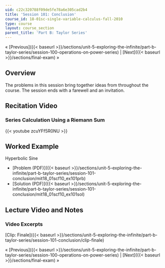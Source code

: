 ```yaml
---
uid: c22c320788f09de5fe78a6e305cad2b4
title: 'Session 101: Conclusion'
course_id: 18-01sc-single-variable-calculus-fall-2010
type: course
layout: course_section
parent_title: 'Part B: Taylor Series'
---
```


« [Previous]({{< baseurl >}}/sections/unit-5-exploring-the-infinite/part-b-taylor-series/session-100-operations-on-power-series) | [Next]({{< baseurl >}}/sections/final-exam) »

Overview
--------

The problems in this session bring together ideas from throughout the course. The session ends with a farewell and an invitation.

Recitation Video
----------------

### Series Calculation Using a Riemann Sum

{{< youtube zcuYFf5R0NU >}}

Worked Example
--------------

Hyperbolic Sine

*   [Problem (PDF)]({{< baseurl >}}/sections/unit-5-exploring-the-infinite/part-b-taylor-series/session-101-conclusion/mit18_01scf10_ex101prb)
*   [Solution (PDF)]({{< baseurl >}}/sections/unit-5-exploring-the-infinite/part-b-taylor-series/session-101-conclusion/mit18_01scf10_ex101sol)

Lecture Video and Notes
-----------------------

### Video Excerpts

[Clip: Finale]({{< baseurl >}}/sections/unit-5-exploring-the-infinite/part-b-taylor-series/session-101-conclusion/clip-finale)

« [Previous]({{< baseurl >}}/sections/unit-5-exploring-the-infinite/part-b-taylor-series/session-100-operations-on-power-series) | [Next]({{< baseurl >}}/sections/final-exam) »
